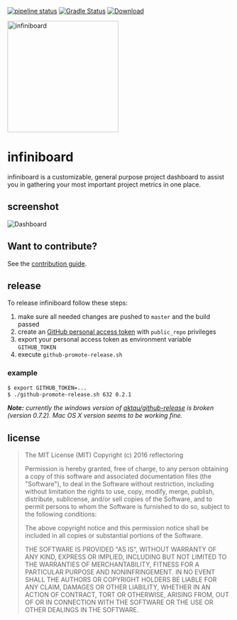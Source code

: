 [![pipeline status](https://gitlab.com/reflectoring/infiniboard/badges/master/pipeline.svg)](https://gitlab.com/reflectoring/infiniboard/commits/master) [![Gradle Status](https://gradleupdate.appspot.com/reflectoring/infiniboard/status.svg?branch=master)](https://gradleupdate.appspot.com/reflectoring/infiniboard/status) [ ![Download](https://api.bintray.com/packages/reflectoring/releases/infiniboard/images/download.svg) ](https://bintray.com/reflectoring/releases/infiniboard/_latestVersion)

<img src="https://raw.githubusercontent.com/reflectoring/infiniboard/master/doc/assets/infiniboard.png" alt="infiniboard" width="250px" height="250px" />  

# infiniboard
infiniboard is a customizable, general purpose project dashboard to assist you in gathering your most important project metrics in one place.

## screenshot
![Dashboard](https://raw.githubusercontent.com/reflectoring/infiniboard/master/doc/assets/infiniboard-preview.png)

## Want to contribute?
See the [contribution guide](https://github.com/reflectoring/infiniboard/blob/master/CONTRIBUTING.md).

## release
To release infiniboard follow these steps:
1. make sure all needed changes are pushed to `master` and the build passed
1. create an [GitHub personal access token](https://github.com/settings/tokens) with `public_repo` privileges
1. export your personal access token as environment variable `GITHUB_TOKEN`
1. execute `github-promote-release.sh`

### example 
```bash
$ export GITHUB_TOKEN=...
$ ./github-promote-release.sh 632 0.2.1
```

***Note:** currently the windows version of [aktau/github-release](https://github.com/aktau/github-release) is broken (version 0.7.2). Mac OS X version seems to be working fine.*

## license

> The MIT License (MIT)
> Copyright (c) 2016 reflectoring
> 
> Permission is hereby granted, free of charge, to any person obtaining a copy of this software and associated documentation files (the "Software"), to deal in the Software without restriction, including without limitation the rights to use, copy, modify, merge, publish, distribute, sublicense, and/or sell copies of the Software, and to permit persons to whom the Software is furnished to do so, subject to the following conditions:
> 
> The above copyright notice and this permission notice shall be included in all copies or substantial portions of the Software.
> 
> THE SOFTWARE IS PROVIDED "AS IS", WITHOUT WARRANTY OF ANY KIND, EXPRESS OR IMPLIED, INCLUDING BUT NOT LIMITED TO THE WARRANTIES OF MERCHANTABILITY, FITNESS FOR A PARTICULAR PURPOSE AND NONINFRINGEMENT. IN NO EVENT SHALL THE AUTHORS OR COPYRIGHT HOLDERS BE LIABLE FOR ANY CLAIM, DAMAGES OR OTHER LIABILITY, WHETHER IN AN ACTION OF CONTRACT, TORT OR OTHERWISE, ARISING FROM, OUT OF OR IN CONNECTION WITH THE SOFTWARE OR THE USE OR OTHER DEALINGS IN THE SOFTWARE.
